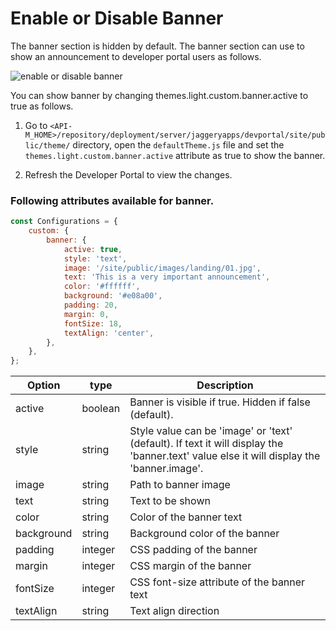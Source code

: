 # Enable or Disable Banner

The banner section is hidden by default. The banner section can use to show an announcement to developer portal users as follows. 

 ![enable or disable banner]({{base_path}}/assets/img/learn/enable-or-disable-banner.png) 

You can show banner by changing themes.light.custom.banner.active to true as follows.

1. Go to  `<API-M_HOME>/repository/deployment/server/jaggeryapps/devportal/site/public/theme/` directory, open the `defaultTheme.js` file and set the `themes.light.custom.banner.active` attribute as true to show the banner.

2. Refresh the Developer Portal to view the changes.

### Following attributes available for banner.

```js
const Configurations = {
    custom: {
        banner: {
            active: true,
            style: 'text',
            image: '/site/public/images/landing/01.jpg',
            text: 'This is a very important announcement',
            color: '#ffffff',
            background: '#e08a00',
            padding: 20,
            margin: 0,
            fontSize: 18,
            textAlign: 'center',
        },
    },
};
```

| Option | type | Description |
| ------ | -- | ----------- |
| active | boolean | Banner is visible if true. Hidden if false (default). |
| style | string | Style value can be 'image' or 'text' (default). If text it will display the 'banner.text' value else it will display the 'banner.image'. |
| image | string | Path to banner image |
| text | string | Text to be shown |
| color | string | Color of the banner text |
| background | string | Background color of the banner |
| padding | integer | CSS padding of the banner |
| margin | integer | CSS margin of the banner |
| fontSize | integer | CSS font-size attribute of the banner text |
| textAlign | string | Text align direction |


